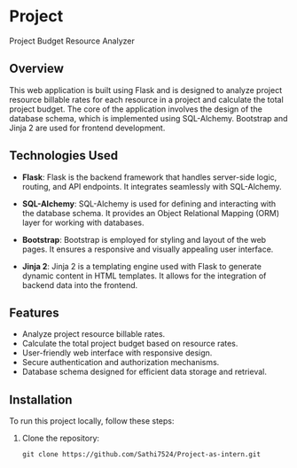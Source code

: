 # Project

Project Budget Resource Analyzer

## Overview

This web application is built using Flask and is designed to analyze project resource billable rates for each resource in a project and calculate the total project budget. The core of the application involves the design of the database schema, which is implemented using SQL-Alchemy. Bootstrap and Jinja 2 are used for frontend development.

## Technologies Used

- **Flask**: Flask is the backend framework that handles server-side logic, routing, and API endpoints. It integrates seamlessly with SQL-Alchemy.

- **SQL-Alchemy**: SQL-Alchemy is used for defining and interacting with the database schema. It provides an Object Relational Mapping (ORM) layer for working with databases.

- **Bootstrap**: Bootstrap is employed for styling and layout of the web pages. It ensures a responsive and visually appealing user interface.

- **Jinja 2**: Jinja 2 is a templating engine used with Flask to generate dynamic content in HTML templates. It allows for the integration of backend data into the frontend.

## Features

- Analyze project resource billable rates.
- Calculate the total project budget based on resource rates.
- User-friendly web interface with responsive design.
- Secure authentication and authorization mechanisms.
- Database schema designed for efficient data storage and retrieval.

## Installation

To run this project locally, follow these steps:

1. Clone the repository:

   ```shell
   git clone https://github.com/Sathi7524/Project-as-intern.git

